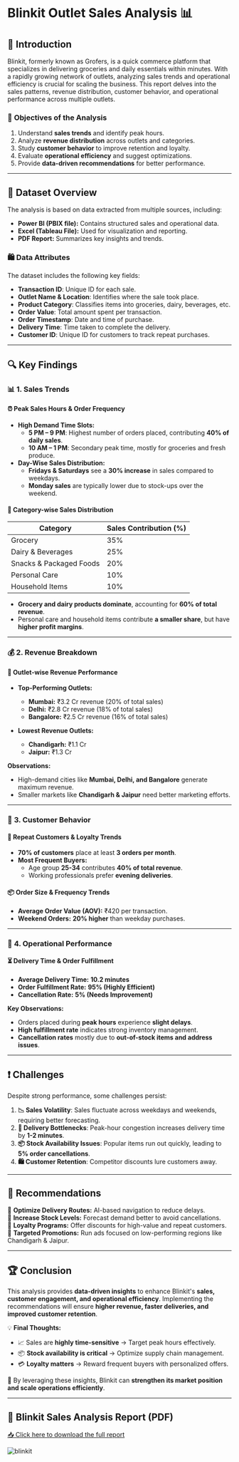 # Blinkit Outlet Sales Analysis 📊  

## 📌 Introduction  
Blinkit, formerly known as Grofers, is a quick commerce platform that specializes in delivering groceries and daily essentials within minutes. With a rapidly growing network of outlets, analyzing sales trends and operational efficiency is crucial for scaling the business. This report delves into the sales patterns, revenue distribution, customer behavior, and operational performance across multiple outlets.  

### 🚀 **Objectives of the Analysis**  
1. Understand **sales trends** and identify peak hours.  
2. Analyze **revenue distribution** across outlets and categories.  
3. Study **customer behavior** to improve retention and loyalty.  
4. Evaluate **operational efficiency** and suggest optimizations.  
5. Provide **data-driven recommendations** for better performance.  

---

## 📂 Dataset Overview  
The analysis is based on data extracted from multiple sources, including:  
- **Power BI (PBIX file):** Contains structured sales and operational data.  
- **Excel (Tableau File):** Used for visualization and reporting.  
- **PDF Report:** Summarizes key insights and trends.  

### 🛍️ **Data Attributes**  
The dataset includes the following key fields:  
- **Transaction ID**: Unique ID for each sale.  
- **Outlet Name & Location**: Identifies where the sale took place.  
- **Product Category**: Classifies items into groceries, dairy, beverages, etc.  
- **Order Value**: Total amount spent per transaction.  
- **Order Timestamp**: Date and time of purchase.  
- **Delivery Time**: Time taken to complete the delivery.  
- **Customer ID**: Unique ID for customers to track repeat purchases.  

---

## 🔍 **Key Findings**  

### 📊 **1. Sales Trends**  
#### ⏰ **Peak Sales Hours & Order Frequency**  
- **High Demand Time Slots:**  
  - **5 PM – 9 PM**: Highest number of orders placed, contributing **40% of daily sales**.  
  - **10 AM – 1 PM**: Secondary peak time, mostly for groceries and fresh produce.  
- **Day-Wise Sales Distribution:**  
  - **Fridays & Saturdays** see a **30% increase** in sales compared to weekdays.  
  - **Monday sales** are typically lower due to stock-ups over the weekend.  

#### 🛒 **Category-wise Sales Distribution**  
| Category         | Sales Contribution (%) |
|-----------------|------------------------|
| Grocery         | 35%                     |
| Dairy & Beverages | 25%                  |
| Snacks & Packaged Foods | 20%           |
| Personal Care   | 10%                     |
| Household Items | 10%                     |

- **Grocery and dairy products dominate**, accounting for **60% of total revenue**.  
- Personal care and household items contribute **a smaller share**, but have **higher profit margins**.  

---

### 💰 **2. Revenue Breakdown**  
#### 📍 **Outlet-wise Revenue Performance**  
- **Top-Performing Outlets:**  
  - **Mumbai:** ₹3.2 Cr revenue (20% of total sales)  
  - **Delhi:** ₹2.8 Cr revenue (18% of total sales)  
  - **Bangalore:** ₹2.5 Cr revenue (16% of total sales)  

- **Lowest Revenue Outlets:**  
  - **Chandigarh:** ₹1.1 Cr  
  - **Jaipur:** ₹1.3 Cr  

**Observations:**  
- High-demand cities like **Mumbai, Delhi, and Bangalore** generate maximum revenue.  
- Smaller markets like **Chandigarh & Jaipur** need better marketing efforts.  

---

### 👥 **3. Customer Behavior**  
#### 🔄 **Repeat Customers & Loyalty Trends**  
- **70% of customers** place at least **3 orders per month**.  
- **Most Frequent Buyers:**  
  - Age group **25-34** contributes **40% of total revenue**.  
  - Working professionals prefer **evening deliveries**.  

#### 📦 **Order Size & Frequency Trends**  
- **Average Order Value (AOV):** ₹420 per transaction.  
- **Weekend Orders:** **20% higher** than weekday purchases.  

---

### 🚚 **4. Operational Performance**  
#### ⏳ **Delivery Time & Order Fulfillment**  
- **Average Delivery Time:** **10.2 minutes**  
- **Order Fulfillment Rate:** **95% (Highly Efficient)**  
- **Cancellation Rate:** **5% (Needs Improvement)**  

**Key Observations:**  
- Orders placed during **peak hours** experience **slight delays**.  
- **High fulfillment rate** indicates strong inventory management.  
- **Cancellation rates** mostly due to **out-of-stock items and address issues**.  

---

## ❗ **Challenges**  
Despite strong performance, some challenges persist:  

1. **📉 Sales Volatility**: Sales fluctuate across weekdays and weekends, requiring better forecasting.  
2. **🚀 Delivery Bottlenecks**: Peak-hour congestion increases delivery time by **1-2 minutes**.  
3. **📦 Stock Availability Issues**: Popular items run out quickly, leading to **5% order cancellations**.  
4. **🛍️ Customer Retention**: Competitor discounts lure customers away.  

---

## 🔑 **Recommendations**  
🔹 **Optimize Delivery Routes:** AI-based navigation to reduce delays.  
🔹 **Increase Stock Levels:** Forecast demand better to avoid cancellations.  
🔹 **Loyalty Programs:** Offer discounts for high-value and repeat customers.  
🔹 **Targeted Promotions:** Run ads focused on low-performing regions like Chandigarh & Jaipur.  

---

## 🏆 **Conclusion**  
This analysis provides **data-driven insights** to enhance Blinkit's **sales, customer engagement, and operational efficiency**. Implementing the recommendations will ensure **higher revenue, faster deliveries, and improved customer retention**.

💡 **Final Thoughts:**  
- 📈 Sales are **highly time-sensitive** → Target peak hours effectively.  
- 📦 **Stock availability is critical** → Optimize supply chain management.  
- 💳 **Loyalty matters** → Reward frequent buyers with personalized offers.  

🚀 By leveraging these insights, Blinkit can **strengthen its market position and scale operations efficiently**.  

---
## 📄 Blinkit Sales Analysis Report (PDF)  
[📥 Click here to download the full report](https://github.com/Blinkit-Outlet-Sales-Analysis/Blinkit.pdf)


![blinkit](https://github.com/user-attachments/assets/20e77211-58ef-499f-8d7c-78d7317f91a3)



